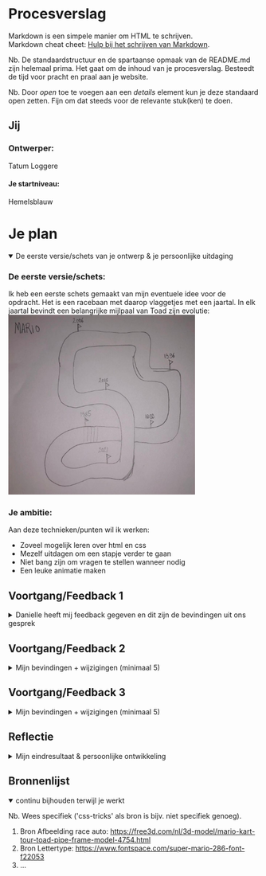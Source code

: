# Procesverslag
Markdown is een simpele manier om HTML te schrijven.  
Markdown cheat cheet: [Hulp bij het schrijven van Markdown](https://github.com/adam-p/markdown-here/wiki/Markdown-Cheatsheet).

Nb. De standaardstructuur en de spartaanse opmaak van de README.md zijn helemaal prima. Het gaat om de inhoud van je procesverslag. Besteedt de tijd voor pracht en praal aan je website.

Nb. Door *open* toe te voegen aan een *details* element kun je deze standaard open zetten. Fijn om dat steeds voor de relevante stuk(ken) te doen.




## Jij

### Ontwerper:
Tatum Loggere

#### Je startniveau:
Hemelsblauw


# Je plan

<details open>
  <summary>De eerste versie/schets van je ontwerp & je persoonlijke uitdaging</summary>

  ### De eerste versie/schets:
  Ik heb een eerste schets gemaakt van mijn eventuele idee voor de opdracht. Het is een racebaan met daarop vlaggetjes met een jaartal. In elk jaartal bevindt een belangrijke mijlpaal van Toad zijn evolutie:
  <img src="readme-images/racebaan-schets.png" width="375px" alt="eerste versie/schets">


  ### Je ambitie: 
  Aan deze technieken/punten wil ik werken:
  - Zoveel mogelijk leren over html en css
  - Mezelf uitdagen om een stapje verder te gaan
  - Niet bang zijn om vragen te stellen wanneer nodig
  - Een leuke animatie maken
 
</details>




## Voortgang/Feedback 1

<details>
  <summary>Danielle heeft mij feedback gegeven en dit zijn de bevindingen uit ons gesprek</summary>

  ### Bevinding 1:
<img src="readme-images/mirofeedback1.png" width="375px" alt="mirobord feedback">
  Dit is een afbeelding uit het miro bord waar ik mijn eerste ideeen heb geplaatst. Hier ben ik met Danielle doorheen gegaan en ze vond het idee duidelijk en leuk. Ze vond wel dat het nog simpel was en dat er nog veel toegevoegd kon worden.

  #### oplossing:
  
  Idee verder uitwerken en nadenken hoe ik de informatie van de jaartalen kan weergeven. 



  ### Bevinding 2:
  Sounds zouden een leuke toevoeging kunnen zijn. 

  #### oplossing:
  Dit was mij vrij snel gelukt door het te googelen. Ik heb van een liedje een mp3 gemaakt en dit gelinkt aan een afbeelding. 



  ### Bevinding 3:
  Zou leuk zijn om de auto op de racebaan te besturen met knopjes zoals hieronder getoond.
  <img src="readme-images/pijltjes.png" width="375px" alt="mirobord feedback">

  #### oplossing:
  Dit heb ik uiteindelijk niet gedaan maar er is wel de mogelijkheid op de raceauto te laten rijden.



  ### Bevinding 4:
  Op de schets is de racebaan nog een beetje saai en zou iets duidelijker kunnen.

  #### oplossing:
  Ik heb van de schets een digitaal ontwerp gemaakt in ilustrator, hiebrij heb ik witte lijntjes toegevoed en een duidelijke startlijn gemaakt. Met deze details is het nog duidelijker dat het om een racebaan gaat.



  ### Bevinding 5:


  #### oplossing:


</details>




## Voortgang/Feedback 2

<details>
  <summary>Mijn bevindingen + wijzigingen (minimaal 5)</summary>
  
  ### Bevinding 1:
  Omschrijving van wat er nog niet orde was (tekst en afbeeding(en)).

  #### oplossing:
  Beschrijving hoe je het hebt hebt opgelost of als het niet gelukt is hoe je het zou oplossen (tekst en afbeeding(en)).



  ### Bevinding 2:
  Omschrijving van wat er nog niet orde was (tekst en afbeeding(en)).

  #### oplossing:
  Beschrijving hoe je het hebt hebt opgelost of als het niet gelukt is hoe je het zou oplossen (tekst en afbeeding(en)).



  ### Bevinding 3:
  ...

</details>




## Voortgang/Feedback 3

<details>
  <summary>Mijn bevindingen + wijzigingen (minimaal 5)</summary>
  
  ### Bevinding 1:
  Omschrijving van wat er nog niet orde was (tekst en afbeeding(en)).

  #### oplossing:
  Beschrijving hoe je het hebt hebt opgelost of als het niet gelukt is hoe je het zou oplossen (tekst en afbeeding(en)).



  ### Bevinding 2:
  Omschrijving van wat er nog niet orde was (tekst en afbeeding(en)).

  #### oplossing:
  Beschrijving hoe je het hebt hebt opgelost of als het niet gelukt is hoe je het zou oplossen (tekst en afbeeding(en)).



  ### Bevinding 3:
  ...

</details>




## Reflectie

<details>
  <summary>Mijn eindresultaat & persoonlijke ontwikkeling</summary>

  ### Je uitkomst - karakteristiek screenshot(s):
  <img src="readme-images/dummy-plaatje.jpg" width="375px" alt="final ontwerp">


  ### Dit ging goed/Heb ik geleerd: 
  Korte omschrijving met plaatje(s)

  <img src="readme-images/dummy-plaatje.jpg" width="375px" alt="top">


  ### Dit was lastig/Is niet gelukt:
  Korte omschrijving met plaatje(s)

  <img src="readme-images/dummy-plaatje.jpg" width="375px" alt="bummer">
</details>




## Bronnenlijst

<details open>
<summary>continu bijhouden terwijl je werkt</summary>

Nb. Wees specifiek ('css-tricks' als bron is bijv. niet specifiek genoeg).

1. Bron Afbeelding race auto: https://free3d.com/nl/3d-model/mario-kart-tour-toad-pipe-frame-model-4754.html
2. Bron Lettertype: https://www.fontspace.com/super-mario-286-font-f22053
3. ...

</details>